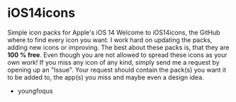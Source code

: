 # iOS14icons
Simple icon packs for Apple's iOS 14
Welcome to iOS14icons, the GitHub where to find every icon you want. I work hard on updating the packs, adding new icons or improving. The best about these packs is, that they are **100 % free**. Even though you are not allowed to spread these icons as your own work! 
If you miss any icon of any kind, simply send me a request by opening up an "Issue". Your request should contain the pack(s) you want it to be added to, the app(s) you miss and maybe even a design idea.

- youngfoqus

